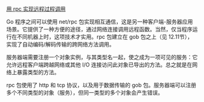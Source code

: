 [ 用 rpc 实现远程过程调用](https://github.com/unknwon/the-way-to-go_ZH_CN/blob/master/eBook/15.9.md)

Go 程序之间可以使用 net/rpc 包实现相互通信，这是另一种客户端-服务器应用场景。它提供了一种方便的途径，通过网络连接调用远程函数。当然，仅当程序运行在不同机器上时，这项技术才实用。rpc 包建立在 gob 包之上（见 12.11节），实现了自动编码/解码传输的跨网络方法调用。

服务器端需要注册一个对象实例，与其类型名一起，使之成为一项可见的服务：它允许远程客户端跨越网络或其他 I/O 连接访问此对象已导出的方法。总之就是在网络上暴露类型的方法。

rpc 包使用了 http 和 tcp 协议，以及用于数据传输的 gob 包。服务器端可以注册多个不同类型的对象（服务），但同一类型的多个对象会产生错误。